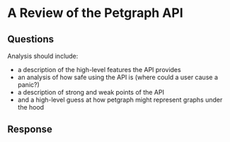 
# A Review of the Petgraph API

## Questions

Analysis should include:
 * a description of the high-level features the API provides
 * an analysis of how safe using the API is (where could a user cause a panic?)
 * a description of strong and weak points of the API
 * and a high-level guess at how petgraph might represent graphs under the hood

## Response

